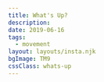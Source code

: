 ```yaml
---
title: What's Up?
description:
date: 2019-06-16
tags:
  - movement
layout: layouts/insta.njk
bgImage: TM9
cssClass: whats-up
---
```

